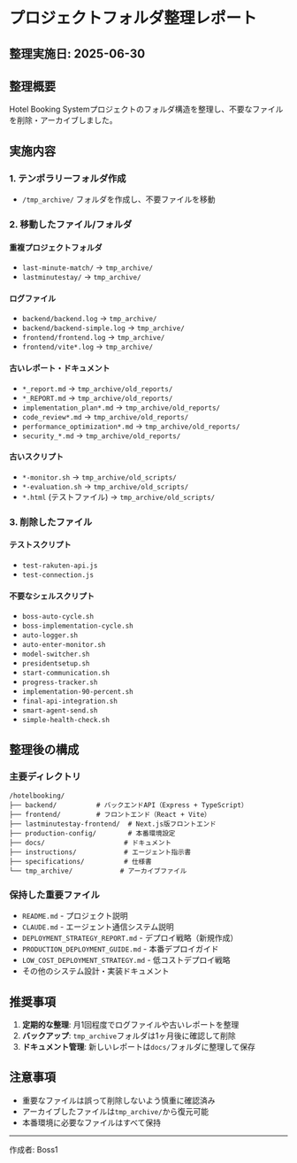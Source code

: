 # プロジェクトフォルダ整理レポート

## 整理実施日: 2025-06-30

## 整理概要

Hotel Booking Systemプロジェクトのフォルダ構造を整理し、不要なファイルを削除・アーカイブしました。

## 実施内容

### 1. テンポラリーフォルダ作成
- `/tmp_archive/` フォルダを作成し、不要ファイルを移動

### 2. 移動したファイル/フォルダ

#### 重複プロジェクトフォルダ
- `last-minute-match/` → `tmp_archive/`
- `lastminutestay/` → `tmp_archive/`

#### ログファイル
- `backend/backend.log` → `tmp_archive/`
- `backend/backend-simple.log` → `tmp_archive/`
- `frontend/frontend.log` → `tmp_archive/`
- `frontend/vite*.log` → `tmp_archive/`

#### 古いレポート・ドキュメント
- `*_report.md` → `tmp_archive/old_reports/`
- `*_REPORT.md` → `tmp_archive/old_reports/`
- `implementation_plan*.md` → `tmp_archive/old_reports/`
- `code_review*.md` → `tmp_archive/old_reports/`
- `performance_optimization*.md` → `tmp_archive/old_reports/`
- `security_*.md` → `tmp_archive/old_reports/`

#### 古いスクリプト
- `*-monitor.sh` → `tmp_archive/old_scripts/`
- `*-evaluation.sh` → `tmp_archive/old_scripts/`
- `*.html` (テストファイル) → `tmp_archive/old_scripts/`

### 3. 削除したファイル

#### テストスクリプト
- `test-rakuten-api.js`
- `test-connection.js`

#### 不要なシェルスクリプト
- `boss-auto-cycle.sh`
- `boss-implementation-cycle.sh`
- `auto-logger.sh`
- `auto-enter-monitor.sh`
- `model-switcher.sh`
- `presidentsetup.sh`
- `start-communication.sh`
- `progress-tracker.sh`
- `implementation-90-percent.sh`
- `final-api-integration.sh`
- `smart-agent-send.sh`
- `simple-health-check.sh`

## 整理後の構成

### 主要ディレクトリ
```
/hotelbooking/
├── backend/          # バックエンドAPI（Express + TypeScript）
├── frontend/         # フロントエンド（React + Vite）
├── lastminutestay-frontend/  # Next.js版フロントエンド
├── production-config/        # 本番環境設定
├── docs/                    # ドキュメント
├── instructions/            # エージェント指示書
├── specifications/          # 仕様書
└── tmp_archive/            # アーカイブファイル
```

### 保持した重要ファイル
- `README.md` - プロジェクト説明
- `CLAUDE.md` - エージェント通信システム説明
- `DEPLOYMENT_STRATEGY_REPORT.md` - デプロイ戦略（新規作成）
- `PRODUCTION_DEPLOYMENT_GUIDE.md` - 本番デプロイガイド
- `LOW_COST_DEPLOYMENT_STRATEGY.md` - 低コストデプロイ戦略
- その他のシステム設計・実装ドキュメント

## 推奨事項

1. **定期的な整理**: 月1回程度でログファイルや古いレポートを整理
2. **バックアップ**: `tmp_archive`フォルダは1ヶ月後に確認して削除
3. **ドキュメント管理**: 新しいレポートは`docs/`フォルダに整理して保存

## 注意事項

- 重要なファイルは誤って削除しないよう慎重に確認済み
- アーカイブしたファイルは`tmp_archive/`から復元可能
- 本番環境に必要なファイルはすべて保持

---
作成者: Boss1
